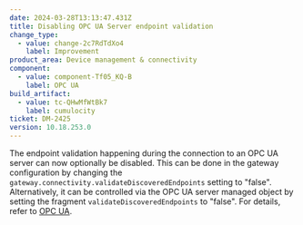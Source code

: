 ```yaml
---
date: 2024-03-28T13:13:47.431Z
title: Disabling OPC UA Server endpoint validation
change_type:
  - value: change-2c7RdTdXo4
    label: Improvement
product_area: Device management & connectivity
component:
  - value: component-Tf05_KQ-B
    label: OPC UA
build_artifact:
  - value: tc-QHwMfWtBk7
    label: cumulocity
ticket: DM-2425
version: 10.18.253.0
---
```

The endpoint validation happening during the connection to an OPC UA server can now optionally be disabled. This can be done in the gateway configuration by changing the <code>gateway.connectivity.validateDiscoveredEndpoints</code> setting to "false". Alternatively, it can be controlled via the OPC UA server managed object by setting the fragment <code>validateDiscoveredEndpoints</code> to "false".  For details, refer to <a href="https://cumulocity.com/guides/protocol-integration/opcua/" class="no-ajaxy">OPC UA</a>.
